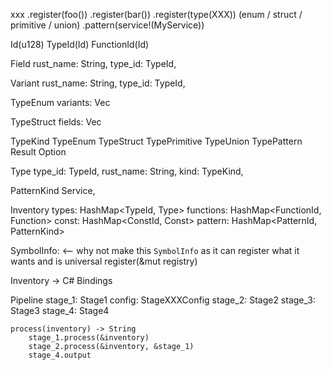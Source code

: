 
xxx
    .register(foo())
    .register(bar())
    .register(type(XXX)) (enum / struct / primitive / union)
    .pattern(service!(MyService)) 



Id(u128)
TypeId(Id)
FunctionId(Id)


Field
    rust_name: String,
    type_id: TypeId,

Variant
    rust_name: String,
    type_id: TypeId,

TypeEnum
    variants: Vec<Variant>

TypeStruct
    fields: Vec<Field>

TypeKind
    TypeEnum
    TypeStruct
    TypePrimitive
    TypeUnion
    TypePattern
        Result
        Option

Type
    type_id: TypeId,
    rust_name: String,
    kind: TypeKind,

PatternKind
    Service,


Inventory
    types: HashMap<TypeId, Type>
    functions: HashMap<FunctionId, Function>
    const: HashMap<ConstId, Const>
    pattern: HashMap<PatternId, PatternKind>
    


SymbolInfo: <-- why not make this `SymbolInfo` as it can register what it wants and is universal
    register(&mut registry)
        


Inventory -> C# Bindings

Pipeline
    stage_1: Stage1 
        config: StageXXXConfig
    stage_2: Stage2
    stage_3: Stage3
    stage_4: Stage4

    process(inventory) -> String
        stage_1.process(&inventory)
        stage_2.process(&inventory, &stage_1)
        stage_4.output

    



